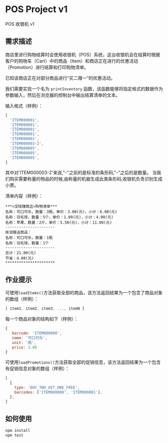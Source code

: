 # POS Project v1

POS 收银机 v1

## 需求描述

商店里进行购物结算时会使用收银机（POS）系统，这台收银机会在结算时根据客户的购物车（Cart）中的商品（Item）和商店正在进行的优惠活动（Promotion）进行结算和打印购物清单。

已知该商店正在对部分商品进行“买二赠一”的优惠活动。

我们需要实现一个名为 `printInventory` 函数，该函数能够将指定格式的数据作为参数输入，然后在浏览器的控制台中输出结算清单的文本。

输入格式（样例）：

```javascript
[
  'ITEM000001',
  'ITEM000001',
  'ITEM000001',
  'ITEM000001',
  'ITEM000001',
  'ITEM000003-2',
  'ITEM000005',
  'ITEM000005',
  'ITEM000005',
]
```

其中对'ITEM000003-2'来说,"-"之前的是标准的条形码,"-"之后的是数量。
当我们购买需要称量的物品的时候,由称量的机器生成此类条形码,收银机负责识别生成小票。

清单内容（样例）：

```
***<没钱赚商店>购物清单***
名称：可口可乐，数量：3瓶，单价：3.00(元)，小计：6.00(元)
名称：羽毛球，数量：5个，单价：1.00(元)，小计：4.00(元)
名称：苹果，数量：2斤，单价：5.50(元)，小计：11.00(元)
----------------------
挥泪赠送商品：
名称：可口可乐，数量：1瓶
名称：羽毛球，数量：1个
----------------------
总计：21.00(元)
节省：4.00(元)
**********************
```

## 作业提示

可使用`loadItems()`方法获取全部的商品，该方法返回结果为一个包含了商品对象的数组（样例）：

```javascript
[ item1, item2, item3, ..., itemN ]
```

每一个商品对象的结构如下（样例）：

```javascript
{
   barcode: 'ITEM000000',
   name: '可口可乐',
   unit: '瓶',
   price: 3.00
}
```

可使用`loadPromotions()`方法获取全部的促销信息，该方法返回结果为一个包含有促销信息对象的数组（样例）：

```javascript
[
  {
    type: 'BUY_TWO_GET_ONE_FREE',
    barcodes: ['ITEM000000', 'ITEM000001'],
  },
]
```

## 如何使用

```bash
npm install
npm test
```
